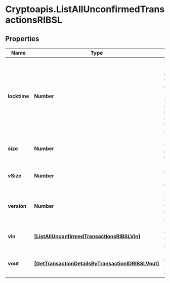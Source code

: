 # Cryptoapis.ListAllUnconfirmedTransactionsRIBSL

## Properties

Name | Type | Description | Notes
------------ | ------------- | ------------- | -------------
**locktime** | **Number** | Represents the locktime on the transaction on the specific blockchain, i.e. the blockheight at which the transaction is valid. | 
**size** | **Number** | Represents the total size of this transaction. | 
**vSize** | **Number** | Represents the virtual size of this transaction. | 
**version** | **Number** | Represents the transaction&#39;s version number. | 
**vin** | [**[ListAllUnconfirmedTransactionsRIBSLVin]**](ListAllUnconfirmedTransactionsRIBSLVin.md) | Represents the transaction inputs. | 
**vout** | [**[GetTransactionDetailsByTransactionIDRIBSLVout]**](GetTransactionDetailsByTransactionIDRIBSLVout.md) | Represents the transaction outputs. | 


